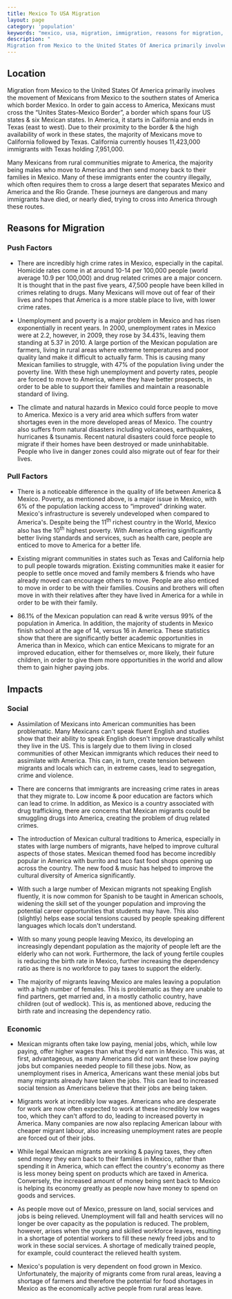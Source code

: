 ```yaml
---
title: Mexico To USA Migration
layout: page
category: 'population'
keywords: "mexico, usa, migration, immigration, reasons for migration, mexico to usa migration reasons, immigration, illegal immigration"
description: "
Migration from Mexico to the United States Of America primarily involves the movement of Mexicans from Mexico to the southern states of America which border Mexico. In order to gain access to America, Mexicans must cross the “Unites States-Mexico Border”, a border which spans four US states & six Mexican states. In America, it starts in California and ends in Texas (east to west)."
---
```


## Location

Migration from Mexico to the United States Of America primarily involves the movement of Mexicans from Mexico to the southern states of America which border Mexico. In order to gain access to America, Mexicans must cross the “Unites States-Mexico Border”, a border which spans four US states & six Mexican states. In America, it starts in California and ends in Texas (east to west). Due to their proximity to the border & the high availability of work in these states, the majority of Mexicans move to California followed by Texas. California currently houses 11,423,000 immigrants with Texas holding 7,951,000. 

Many Mexicans from rural communities migrate to America, the majority being males who move to America and then send money back to their families in Mexico. Many of these immigrants enter the country illegally, which often requires them to cross a large desert that separates Mexico and America and the Rio Grande. These journeys are dangerous and many immigrants have died, or nearly died, trying to cross into America through these routes. 

## Reasons for Migration

### Push Factors

- There are incredibly high crime rates in Mexico, especially in the capital. Homicide rates come in at around 10-14 per 100,000 people (world average 10.9 per 100,000) and drug related crimes are a major concern. It is thought that in the past five years, 47,500 people have been killed in crimes relating to drugs. Many Mexicans will move out of fear of their lives and hopes that America is a more stable place to live, with lower crime rates. 

- Unemployment and poverty is a major problem in Mexico and has risen exponentially in recent years. In 2000, unemployment rates in Mexico were at 2.2, however, in 2009, they rose by 34.43%, leaving them standing at 5.37 in 2010. A large portion of the Mexican population are farmers, living in rural areas where extreme temperatures and poor quality land make it difficult to actually farm. This is causing many Mexican families to struggle, with 47% of the population living under the poverty line. With these high unemployment and poverty rates, people are forced to move to America, where they have better prospects, in order to be able to support their families and maintain a reasonable standard of living. 

- The climate and natural hazards in Mexico could force people to move to America. Mexico is a very arid area which suffers from water shortages even in the more developed areas of Mexico. The country also suffers from natural disasters including volcanoes, earthquakes, hurricanes & tsunamis. Recent natural disasters could force people to migrate if their homes have been destroyed or made uninhabitable. People who live in danger zones could also migrate out of fear for their lives. 

### Pull Factors

- There is a noticeable difference in the quality of life between America & Mexico. Poverty, as mentioned above, is a major issue in Mexico, with 6% of the population lacking access to “improved” drinking water. Mexico's infrastructure is severely undeveloped when compared to America's. Despite being the 11<sup>th</sup> richest country in the World, Mexico also has the 10<sup>th</sup> highest poverty. With America offering significantly better living standards and services, such as health care, people are enticed to move to America for a better life. 

- Existing migrant communities in states such as Texas and California help to pull people towards migration. Existing communities make it easier for people to settle once moved and family members & friends who have already moved can encourage others to move. People are also enticed to move in order to be with their families. Cousins and brothers will often move in with their relatives after they have lived in America for a while in order to be with their family.

- 86.1% of the Mexican population can read & write versus 99% of the population in America. In addition, the majority of students in Mexico finish school at the age of 14, versus 16 in America. These statistics show that there are significantly better academic opportunities in America than in Mexico, which can entice Mexicans to migrate for an improved education, either for themselves or, more likely, their future children, in order to give them more opportunities in the world and allow them to gain higher paying jobs. 

## Impacts

### Social

- Assimilation of Mexicans into American communities has been problematic. Many Mexicans can't speak fluent English and studies show that their ability to speak English doesn't improve drastically whilst they live in the US. This is largely due to them living in closed communities of other Mexican immigrants which reduces their need to assimilate with America. This can, in turn, create tension between migrants and locals which can, in extreme cases, lead to segregation, crime and violence. 

- There are concerns that immigrants are increasing crime rates in areas that they migrate to. Low income & poor education are factors which can lead to crime. In addition, as Mexico is a country associated with drug trafficking, there are concerns that Mexican migrants could be smuggling drugs into America, creating the problem of drug related crimes. 

- The introduction of Mexican cultural traditions to America, especially in states with large numbers of migrants, have helped to improve cultural aspects of those states. Mexican themed food has become incredibly popular in America with burrito and taco fast food shops opening up across the country. The new food & music has helped to improve the cultural diversity of America significantly. 

- With such a large number of Mexican migrants not speaking English fluently, it is now common for Spanish to be taught in American schools, widening the skill set of the younger population and improving the potential career opportunities that students may have. This also (slightly) helps ease social tensions caused by people speaking different languages which locals don't understand.  

- With so many young people leaving Mexico, its developing an increasingly dependant population as the majority of people left are the elderly who can not work. Furthermore, the lack of young fertile couples is reducing the birth rate in Mexico, further increasing the dependency ratio as there is no workforce to pay taxes to support the elderly. 

- The majority of migrants leaving Mexico are males leaving a population with a high number of females. This is problematic as they are unable to find partners, get married and, in a mostly catholic country, have children (out of wedlock). This is, as mentioned above, reducing the birth rate and increasing the dependency ratio.

### Economic

- Mexican migrants often take low paying, menial jobs, which, while low paying, offer higher wages than what they'd earn in Mexico. This was, at first, advantageous, as many Americans did not want these low paying jobs but companies needed people to fill these jobs. Now, as unemployment rises in America, Americans want these menial jobs but many migrants already have taken the jobs. This can lead to increased social tension as Americans believe that their jobs are being taken. 

- Migrants work at incredibly low wages. Americans who are desperate for work are now often expected to work at these incredibly low wages too, which they can't afford to do, leading to increased poverty in America. Many companies are now also replacing American labour with cheaper migrant labour, also increasing unemployment rates are people are forced out of their jobs.

- While legal Mexican migrants are working & paying taxes, they often send money they earn back to their families in Mexico, rather than spending it in America, which can effect the country's economy as there is less money being spent on products which are taxed in America. Conversely, the increased amount of money being sent back to Mexico is helping its economy greatly as people now have money to spend on goods and services.

- As people move out of Mexico, pressure on land, social services and jobs is being relieved. Unemployment will fall and health services will no longer be over capacity as the population is reduced. The problem, however, arises when the young and skilled workforce leaves, resulting in a shortage of potential workers to fill these newly freed jobs and to work in these social services. A shortage of medically trained people, for example, could counteract the relieved health system. 

- Mexico's population is very dependent on food grown in Mexico. Unfortunately, the majority of migrants come from rural areas, leaving a shortage of farmers and therefore the potential for food shortages in Mexico as the economically active people from rural areas leave. 